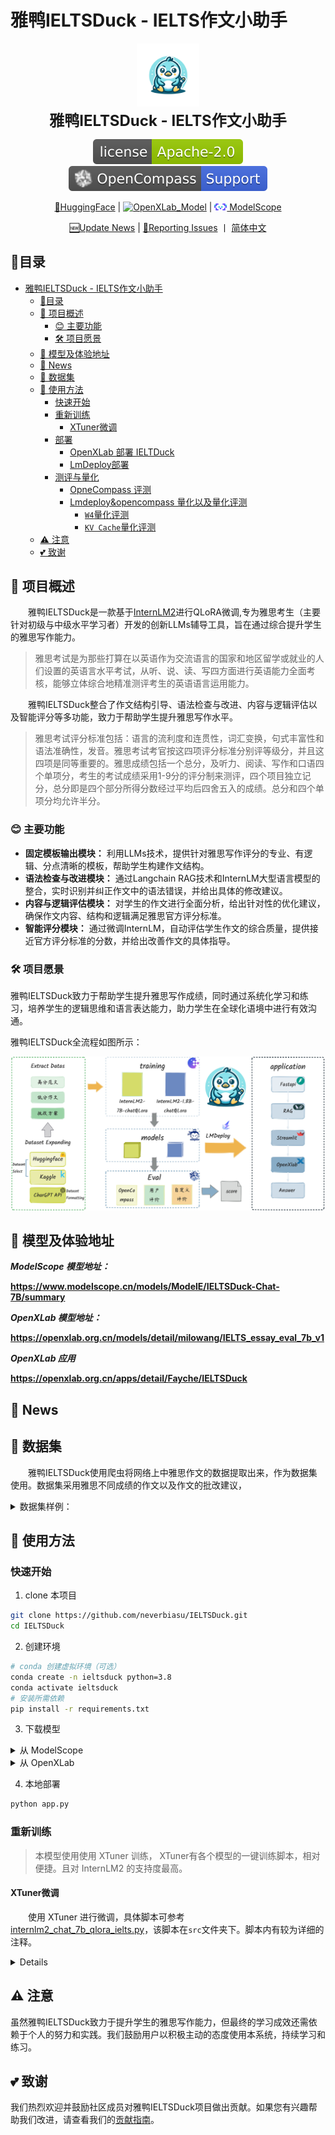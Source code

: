 # 雅鸭IELTSDuck - IELTS作文小助手
<div align="center">


<img src="./images/ICON.jpg" style="width: 20%">
  <div align="center">
    <b><font size="5">雅鸭IELTSDuck - IELTS作文小助手</font></b>
  </div>


[![license][license-image]][license-url]
[![evaluation][evaluation-image]][evaluation-url]

[🤗HuggingFace]() | [![OpenXLab_Model][OpenXLab_Model-image]][OpenXLab_Model-url] | [<img src="./images/modelscope_logo.png" width="20px" /> ModelScope][ModelScope-url]

[🆕Update News](#-news) | [🤔Reporting Issues][Issues-url] 丨 
 [简体中文](./README.md)

[license-image]: ./images/license.svg
[evaluation-image]: ./images/compass_support.svg
[OpenXLab_Model-image]: https://cdn-static.openxlab.org.cn/header/openxlab_models.svg
[OpenXLab_App-image]: https://cdn-static.openxlab.org.cn/app-center/openxlab_app.svg
[bilibili-image]: https://img.shields.io/badge/AMchat-bilibili-%23fb7299

[license-url]: ./LICENSE
[evaluation-url]: https://github.com/internLM/OpenCompass/
[OpenXLab_Model-url]: https://openxlab.org.cn/models/detail/milowang/IELTS_essay_eval_7b_v1
[OpenXLab_App-url]: https://openxlab.org.cn/apps/detail/Fayche/IELTSDuck
[ModelScope-url]: https://www.modelscope.cn/models/ModelE/IELTSDuck-Chat-7B/summary
[Issues-url]: https://github.com/neverbiasu/IELTSDuck/issues


</div>

## 📝目录

- [雅鸭IELTSDuck - IELTS作文小助手](#雅鸭ieltsduck---ielts作文小助手)
  - [📝目录](#目录)
  - [📖 项目概述](#-项目概述)
    - [😊 主要功能](#-主要功能)
    - [🛠️ 项目愿景](#️-项目愿景)
  - [🔗 模型及体验地址](#-模型及体验地址)
  - [🚀 News](#-news)
  - [🧾 数据集](#-数据集)
  - [💼 使用方法](#-使用方法)
    - [快速开始](#快速开始)
    - [重新训练](#重新训练)
      - [XTuner微调](#xtuner微调)
    - [部署](#部署)
      - [OpenXLab 部署 IELTDuck](#openxlab-部署-ieltduck)
      - [LmDeploy部署](#lmdeploy部署)
    - [测评与量化](#测评与量化)
      - [OpneCompass 评测](#opnecompass-评测)
      - [Lmdeploy\&opencompass 量化以及量化评测](#lmdeployopencompass-量化以及量化评测)
        - [`W4`量化评测](#w4量化评测)
        - [`KV Cache`量化评测](#kv-cache量化评测)
  - [⚠️ 注意](#️-注意)
  - [💕 致谢](#-致谢)



## 📖 项目概述

&emsp;&emsp;雅鸭IELTSDuck是一款基于[InternLM2](https://github.com/InternLM/InternLM.git)进行QLoRA微调,专为雅思考生（主要针对初级与中级水平学习者）开发的创新LLMs辅导工具，旨在通过综合提升学生的雅思写作能力。

> 雅思考试是为那些打算在以英语作为交流语言的国家和地区留学或就业的人们设置的英语言水平考试，从听、说、读、写四方面进行英语能力全面考核，能够立体综合地精准测评考生的英语语言运用能力。


&emsp;&emsp;雅鸭IELTSDuck整合了作文结构引导、语法检查与改进、内容与逻辑评估以及智能评分等多功能，致力于帮助学生提升雅思写作水平。

> 雅思考试评分标准包括：语言的流利度和连贯性，词汇变换，句式丰富性和语法准确性，发音。雅思考试考官按这四项评分标准分别评等级分，并且这四项是同等重要的。雅思成绩包括一个总分，及听力、阅读、写作和口语四个单项分，考生的考试成绩采用1-9分的评分制来测评，四个项目独立记分，总分即是四个部分所得分数经过平均后四舍五入的成绩。总分和四个单项分均允许半分。

### 😊 主要功能

- **固定模板输出模块：** 利用LLMs技术，提供针对雅思写作评分的专业、有逻辑、分点清晰的模板，帮助学生构建作文结构。
- **语法检查与改进模块：** 通过Langchain RAG技术和InternLM大型语言模型的整合，实时识别并纠正作文中的语法错误，并给出具体的修改建议。
- **内容与逻辑评估模块：** 对学生的作文进行全面分析，给出针对性的优化建议，确保作文内容、结构和逻辑满足雅思官方评分标准。
- **智能评分模块：** 通过微调InternLM，自动评估学生作文的综合质量，提供接近官方评分标准的分数，并给出改善作文的具体指导。

### 🛠️ 项目愿景

雅鸭IELTSDuck致力于帮助学生提升雅思写作成绩，同时通过系统化学习和练习，培养学生的逻辑思维和语言表达能力，助力学生在全球化语境中进行有效沟通。

雅鸭IELTSDuck全流程如图所示：

<p align="center">
    <img src="./images/IELTSDuck.jpeg" alt="alt text">
</p>

## 🔗 模型及体验地址
***ModelScope 模型地址：***

**https://www.modelscope.cn/models/ModelE/IELTSDuck-Chat-7B/summary**

***OpenXLab 模型地址：***

**https://openxlab.org.cn/models/detail/milowang/IELTS_essay_eval_7b_v1**

***OpenXLab 应用***

**https://openxlab.org.cn/apps/detail/Fayche/IELTSDuck**

## 🚀 News


## 🧾 数据集

&emsp;&emsp;雅鸭IELTSDuck使用爬虫将网络上中雅思作文的数据提取出来，作为数据集使用。数据集采用雅思不同成绩的作文以及作文的批改建议，
<details>
<summary>数据集样例：</summary>

题目
```text

Interview form the basic selection criteria for most large companies. However, some people think that interview is not a reliable method of choosing whom to employ and there are better methods. To what extent to you agree or disagree?	
```
文章
```text
To agree or disagree with the statement that interviews are the basic filteration criteria is an important issue. Putting the discussion in a wider context, interviews has always been debatable. Even though some people think that there are better methods for employing a resource rather than interviews , I wholeheartedly believe that interview is a good method for recruiting candidates. First I will discuss some arguments supporting my ideas about this statement, after which some aspects against that will be presented.

On the one hand, many people agree with this statement for many noteworthy reasons. The most remarkable is that the recruiters can get an idea about the personalitty and skills of the potential employees .For instance,when the person is asked about any topic and he answers it in a concise and crisp manner,then the recruiter gets to know he is suitable for the job. Another key reason is that if a candidate is asked about case studies then the recruiters can judge the personality traits of that employee and also the ability to think outside the box.

On the other hand, other people disagree with this statement for many reasons. They believe that other modes of recruiting like written tests and group discussions will help understand the mindset in a better manner.Written tests help in evaluating the technical or theoretical knowlege of a person.

Group discussions help in getting a grasp of the conversational skills that he/she possesses.For example,in sales and marketing jobs conversational skills play a major role.

All in all, when all the specific reasons and relevant examples are considered and evaluated, I strongly agree with the idea supporting this statement because its benefits outweigh its drawbacks.
```
批改建议
```text
**Task Achievement (6.5)**
- The essay effectively addresses the task and presents a clear stance on the issue of whether interviews are a reliable method of employee selection.
- The ideas presented are relevant to the task and are supported with appropriate arguments and examples.
- The essay covers all aspects of the task, including the advantages and disadvantages of using interviews for hiring.

**Coherence and Cohesion (7.0)**
- The essay is well-organized and the transitions between sentences and paragraphs are smooth and logical.
- The use of connecting words and phrases helps maintain a clear progression of ideas.
- The essay follows a logical structure, with an introduction, body paragraphs that present opposing viewpoints, and a conclusion that summarizes the main points.

**Lexical Resource (6.0)**
- The essay uses a range of vocabulary, including some more complex and technical terms related to the topic of employee selection.
- There are some minor inaccuracies in vocabulary usage, such as the use of "personalitty" instead of "personality" and "crisp" instead of "clear."
- The vocabulary is generally appropriate for the given context.

**Grammatical Range and Accuracy (6.5)**
- The essay exhibits a variety of sentence structures, including complex and compound sentences.
- There are some grammatical errors, such as incorrect verb forms (e.g., "helps understand" instead of "helps one understand") and sentence construction (e.g., "For example,in sales and marketing jobs conversational skills play a major role.").
- The use of punctuation is generally correct, but there are some minor errors with commas.

**Overall Band Score: 6.5**
- The essay meets the requirements of the task and presents a clear and well-supported argument.
- The organization and structure of the essay are logical and coherent.
- The use of vocabulary is generally appropriate, but with some minor inaccuracies.
- There are some grammatical errors, but they do not significantly affect the overall quality of the essay.

**Feedback and Additional Comments:**

- **Strengths:** The essay effectively addresses the task, presents a clear stance, and provides relevant arguments and examples. The organization and structure of the essay are also strong.
- **Areas for improvement:** The essay could be improved by addressing the grammatical errors and inaccuracies in vocabulary usage. Additionally, the use of more complex sentence structures and a wider range of vocabulary would enhance the overall quality of the essay.	6.5
```
</details>

## 💼 使用方法
### 快速开始

<!-- ## 微调 -->

1. clone 本项目

```bash
git clone https://github.com/neverbiasu/IELTSDuck.git
cd IELTSDuck
```

2. 创建环境

```bash
# conda 创建虚拟环境（可选）
conda create -n ieltsduck python=3.8
conda activate ieltsduck
# 安装所需依赖
pip install -r requirements.txt
```

3. 下载模型

<details>
<summary> 从 ModelScope </summary>

参考 [模型的下载](https://www.modelscope.cn/docs/%E6%A8%A1%E5%9E%8B%E7%9A%84%E4%B8%8B%E8%BD%BD) 。

```bash
pip install modelscope
```

```python
from modelscope.hub.snapshot_download import snapshot_download
model_dir = snapshot_download('ModelE/IELTSDuck-Chat-7B', cache_dir='./')
```

</details>


<details>
<summary> 从 OpenXLab </summary>

参考 [下载模型](https://openxlab.org.cn/docs/models/%E4%B8%8B%E8%BD%BD%E6%A8%A1%E5%9E%8B.html) 。

```bash
pip install openxlab
```

```python
from openxlab.model import download
download(model_repo='milowang/IELTS_essay_eval_cn_7b_v1', 
        model_name='IELTSDuck', output='./')
```

</details>

4. 本地部署

```bash
python app.py
```
### 重新训练

>本模型使用使用 XTuner 训练， XTuner有各个模型的一键训练脚本，相对便捷。且对 InternLM2 的支持度最高。

#### XTuner微调
&emsp;&emsp;使用 XTuner 进行微调，具体脚本可参考[internlm2_chat_7b_qlora_ielts.py](./src/internlm2_chat_7b_qlora_ielts.py)，该脚本在`src`文件夹下。脚本内有较为详细的注释。

<details>
  
### 部署
  
#### OpenXLab 部署 IELTDuck

&emsp;&emsp;仅需要 Fork 本仓库，然后在 OpenXLab 上创建一个新的项目，将 Fork 的仓库与新建的项目关联，即可在 OpenXLab 上部署 IELTSDuck。

&emsp;&emsp;***OPenXLab IELTSDuck https://openxlab.org.cn/apps/detail/Fayche/IELTSDuck***

![Alt text](images/openxlab.png)

#### LmDeploy部署

- 首先安装LmDeploy

```shell
pip install -U lmdeploy
```

- 然后转换模型为`turbomind`格式

> --dst-path: 可以指定转换后的模型存储位置。

```shell
lmdeploy convert internlm2-chat-7b  要转化的模型地址 --dst-path 转换后的模型地址
```

- LmDeploy Chat 对话

```shell
lmdeploy chat turbomind 转换后的turbomind模型地址
```
### 测评与量化
#### OpneCompass 评测

- 安装 OpenCompass

```shell
git clone https://github.com/open-compass/opencompass
cd opencompass
pip install -e .
```

- 下载解压数据集

```shell
cp /share/temp/datasets/OpenCompassData-core-20231110.zip /root/opencompass/
unzip OpenCompassData-core-20231110.zip
```

- 评测启动！

```shell
python run.py \
    --datasets ceval_gen \
    --hf-path /root/model/huanhuan/kmno4zx/huanhuan-chat-internlm2 \
    --tokenizer-path /root/model/huanhuan/kmno4zx/huanhuan-chat-internlm2 \
    --tokenizer-kwargs padding_side='left' truncation='left'     trust_remote_code=True \
    --model-kwargs device_map='auto' trust_remote_code=True \
    --max-seq-len 2048 \
    --max-out-len 16 \
    --batch-size 2  \
    --num-gpus 1 \
    --debug
```

#### Lmdeploy&opencompass 量化以及量化评测  
##### `W4`量化评测  

- `W4`量化
```shell
lmdeploy lite auto_awq 要量化的模型地址 --work-dir 量化后的模型地址
```
- 转化为`TurbMind`
```shell
lmdeploy convert internlm2-chat-7b 量化后的模型地址  --model-format awq --group-size 128 --dst-path 转换后的模型地址
```
- 评测`config`编写  
```python
from mmengine.config import read_base
from opencompass.models.turbomind import TurboMindModel

with read_base():
 # choose a list of datasets   
 from .datasets.ceval.ceval_gen import ceval_datasets 
 # and output the results in a choosen format
#  from .summarizers.medium import summarizer

datasets = [*ceval_datasets]

internlm2_chat_7b = dict(
     type=TurboMindModel,
     abbr='internlm2-chat-7b-turbomind',
     path='转换后的模型地址',
     engine_config=dict(session_len=512,
         max_batch_size=2,
         rope_scaling_factor=1.0),
     gen_config=dict(top_k=1,
         top_p=0.8,
         temperature=1.0,
         max_new_tokens=100),
     max_out_len=100,
     max_seq_len=512,
     batch_size=2,
     concurrency=1,
     #  meta_template=internlm_meta_template,
     run_cfg=dict(num_gpus=1, num_procs=1),
)
models = [internlm2_chat_7b]

```
- 评测启动！
```shell
python run.py configs/eval_turbomind.py -w 指定结果保存路径
```
##### `KV Cache`量化评测 
- 转换为`TurbMind`
```shell
lmdeploy convert internlm2-chat-7b  模型路径 --dst-path 转换后模型路径
```
- 计算与获得量化参数
```shell
# 计算
lmdeploy lite calibrate 模型路径 --calib-dataset 'ptb' --calib-samples 128 --calib-seqlen 2048 --work-dir 参数保存路径
# 获取量化参数
lmdeploy lite kv_qparams 参数保存路径 转换后模型路径/triton_models/weights/ --num-tp 1
```
- 更改`quant_policy`改成`4`,更改上述`config`里面的路径
- 评测启动！
```shell
python run.py configs/eval_turbomind.py -w 结果保存路径
```
结果文件可在同目录文件[results](./results)中获取

</details>

## ⚠️ 注意

虽然雅鸭IELTSDuck致力于提升学生的雅思写作能力，但最终的学习成效还需依赖于个人的努力和实践。我们鼓励用户以积极主动的态度使用本系统，持续学习和练习。

## 💕 致谢

我们热烈欢迎并鼓励社区成员对雅鸭IELTSDuck项目做出贡献。如果您有兴趣帮助我们改进，请查看我们的[贡献指南](链接到贡献指南)。
